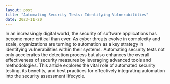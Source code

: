 ```yaml
---
layout: post
title: "Automating Security Tests: Identifying Vulnerabilities"
date: 2023-11-20
---
```


In an increasingly digital world, the security of software applications has become more critical than ever. As cyber threats evolve in complexity and scale, organizations are turning to automation as a key strategy in identifying vulnerabilities within their systems. Automating security tests not only accelerates the detection process but also enhances the overall effectiveness of security measures by leveraging advanced tools and methodologies. This article explores the vital role of automated security testing, its benefits, and best practices for effectively integrating automation into the security assessment lifecycle.

